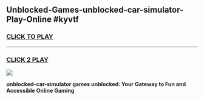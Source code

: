 
## Unblocked-Games-unblocked-car-simulator-Play-Online #kyvtf
<h3>
<a href="https://news.freeplayer.one?title=unblocked-car-simulator&ref=3">CLICK TO PLAY</a></h3>
<hr>

<h3>
<a href="https://news.freeplayer.one?title=unblocked-car-simulator&ref=3">CLICK 2 PLAY</a>
  
</h3>

<a href="https://news.freeplayer.one?title=unblocked-car-simulator&ref=3"><img src="https://clearcache.store/games.png"></a>


**unblocked-car-simulator games unblocked: Your Gateway to Fun and Accessible Online Gaming**
